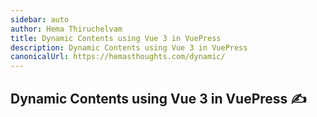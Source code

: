 ```yaml
---
sidebar: auto
author: Hema Thiruchelvam
title: Dynamic Contents using Vue 3 in VuePress
description: Dynamic Contents using Vue 3 in VuePress
canonicalUrl: https://hemasthoughts.com/dynamic/
---
```

## Dynamic Contents using Vue 3 in VuePress :writing_hand:

<geo-location></geo-location>
